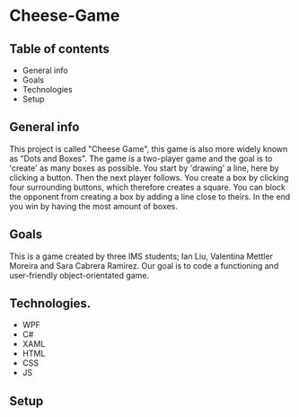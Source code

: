 # Cheese-Game

## Table of contents
* General info 
* Goals 
* Technologies 
* Setup 

## General info
This project is called "Cheese Game", this game is also more widely known as "Dots and Boxes".
The game is a two-player game and the goal is to 'create' as many boxes as possible.
You start by 'drawing' a line, here by clicking a button. Then the next player follows.
You create a box by clicking four surrounding buttons, which therefore creates a square.
You can block the opponent from creating a box by adding a line close to theirs. 
In the end you win by having the most amount of boxes.

## Goals

This is a game created by three IMS students; Ian Liu, Valentina Mettler Moreira and Sara Cabrera Ramirez.
Our goal is to code a functioning and user-friendly object-orientated game.


## Technologies.

* WPF
* C#
* XAML
* HTML
* CSS
* JS

## Setup
